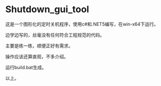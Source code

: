 # Shutdown_gui_tool
  
  这是一个图形化的定时关机程序，使用c#和.NET5编写，在win-x64下运行。
  
  边学边写的，丝毫没有任何符合工程规范的代码。
  
  主要是练一练，顺便正好有需求。
  
  操作应该还算直观，不多介绍。
  
  运行build.bat生成。
  
  以上。
